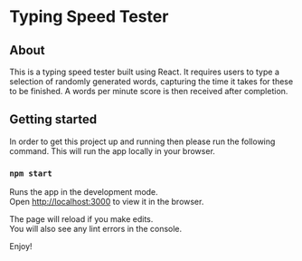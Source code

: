 # Typing Speed Tester

## About

This is a typing speed tester built using React. It requires users to type a selection of randomly generated words, capturing the time it takes for these to be finished. A words per minute score is then received after completion.

## Getting started

In order to get this project up and running then please run the following command. This will run the app locally in your browser.

### `npm start`

Runs the app in the development mode.<br />
Open [http://localhost:3000](http://localhost:3000) to view it in the browser.

The page will reload if you make edits.<br />
You will also see any lint errors in the console.

Enjoy!
